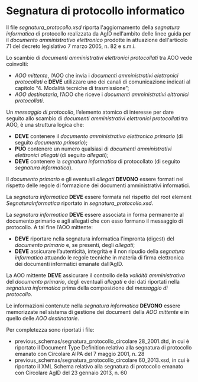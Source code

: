 # Segnatura di protocollo informatico

Il file *segnatura_protocollo.xsd* riporta l'aggiornamento della *segnatura informatica* di protocollo realizzata da AgID nell'ambito delle linee guida per il *documento amministrativo elettronico* prodotte in attuazione dell'articolo 71 del decreto legislativo 7 marzo 2005, n. 82 e s.m.i. 

Lo scambio di *documenti amministrativi elettronici protocollati* tra AOO vede coinvolti:

* *AOO mittente*, l’AOO che invia i *documenti amministrativi elettronici protocollati* e **DEVE** utilizzare uno dei canali di comunicazione indicati al capitolo “4. Modalità tecniche di trasmissione”;
* *AOO destinataria*, l’AOO che riceve i *documenti amministrativi elttronici protocollati*.

Un *messaggio di protocollo*, l’elemento atomico di interesse per dare seguito allo scambio di *documenti amministrativi elettronici protocollati* tra AOO, è una struttura logica che:

* **DEVE** contenere il *documento amministrativo elettronico primario* (di seguito *documento primario*);
* **PUÒ** contenere un numero qualsiasi di *documenti amministrativi elettronici allegati* (di seguito *allegati*);
* **DEVE** contenere la *segnatura informatica* di protocollato (di seguito *segnatura informatica*).

Il *documento primario* e gli eventuali *allegati* **DEVONO** essere formati nel rispetto delle regole di formazione dei documenti amministrativi informatici.

La *segnatura informatica* **DEVE** essere formata nel rispetto del root element *SegnaturaInformatica* riportato in *segnatura_protocollo.xsd*. 
 
La *segnatura informatica* **DEVE** essere associata in forma permanente al documento primario e agli allegati che con esso formano il messaggio di protocollo. A tal fine l’AOO mittente: 

* **DEVE** riportare nella segnatura informatica l'impronta (digest) del *documento primario* e, se presenti, degli *allegati*; 
* **DEVE** assicurare l’autenticità, integrità e il non ripudio della *segnatura informatica* attuando le regole tecniche in materia di firma elettronica dei documenti informatici emanate dall’AgID.

La AOO mittente **DEVE** assicurare il controllo della *validità amministrativa* del *documento primario*, degli eventuali *allegati* e dei dati riportati nella *segnatura informatica* prima della composizione del *messaggio di protocollo*.

Le informazioni contenute nella *segnatura informatica* **DEVONO** essere memorizzate nel sistema di gestione dei documenti della *AOO mittente* e in quello delle *AOO destinatarie*. 

Per completezza sono riportati i file:

* previous_schemas/segnatura_protocollo_circolare 28_2001.dtd, in cui è riportato il Document Type Definition relativo alla segnatura di protocollo emanato con Circolare AIPA del 7 maggio 2001, n. 28 
* previous_schemas/segnatura_protocollo_circolare 60_2013.xsd, in cui è riportato il XML Schema relativo alla segnatura di protocollo emanato con Circolare AgID del 23 gennaio 2013, n. 60

